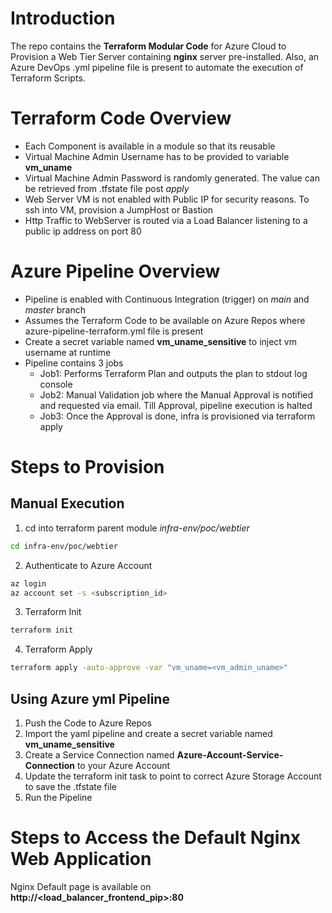 # Introduction
The repo contains the **Terraform Modular Code** for Azure Cloud to Provision a Web Tier Server containing **nginx** server pre-installed. Also, an Azure DevOps .yml pipeline file is present to automate the execution of Terraform Scripts.

# Terraform Code Overview

- Each Component is available in a module so that its reusable
- Virtual Machine Admin Username has to be provided to variable **vm_uname**
- Virtual Machine Admin Password is randomly generated. The value can be retrieved from .tfstate file post *apply*
- Web Server VM is not enabled with Public IP for security reasons. To ssh into VM, provision a JumpHost or Bastion
- Http Traffic to WebServer is routed via a Load Balancer listening to a public ip address on port 80

# Azure Pipeline Overview

- Pipeline is enabled with Continuous Integration (trigger) on *main* and *master* branch
- Assumes the Terraform Code to be available on Azure Repos where azure-pipeline-terraform.yml file is present
- Create a secret variable named **vm_uname_sensitive** to inject vm username at runtime
- Pipeline contains 3 jobs
    - Job1: Performs Terraform Plan and outputs the plan to stdout log console
    - Job2: Manual Validation job where the Manual Approval is notified and requested via email. Till Approval, pipeline execution is halted
    - Job3: Once the Approval is done, infra is provisioned via terraform apply

# Steps to Provision

## Manual Execution

1. cd into terraform parent module *infra-env/poc/webtier*
```bash
cd infra-env/poc/webtier
```
2. Authenticate to Azure Account
```bash
az login
az account set -s <subscription_id>
```
3. Terraform Init
```bash
terraform init
```
4. Terraform Apply
```bash
terraform apply -auto-approve -var "vm_uname=<vm_admin_uname>"
```

## Using Azure yml Pipeline
1. Push the Code to Azure Repos
2. Import the yaml pipeline and create a secret variable named **vm_uname_sensitive**
3. Create a Service Connection named **Azure-Account-Service-Connection** to your Azure Account
4. Update the terraform init task to point to correct Azure Storage Account to save the .tfstate file
5. Run the Pipeline

# Steps to Access the Default Nginx Web Application
Nginx Default page is available on **http://<load_balancer_frontend_pip>:80**

